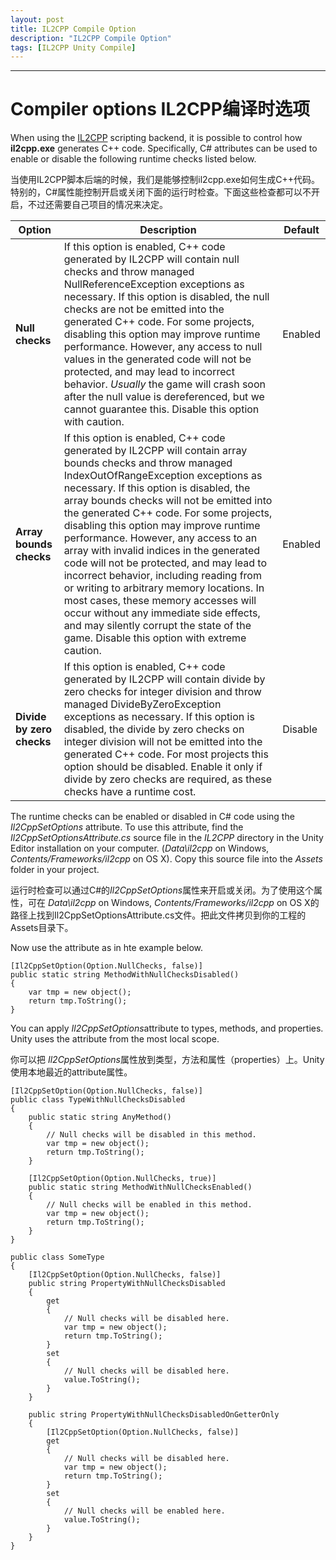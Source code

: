 ```yaml
---
layout: post
title: IL2CPP Compile Option
description: "IL2CPP Compile Option"
tags: [IL2CPP Unity Compile]
---
```


----------------------
# Compiler options IL2CPP编译时选项

When using the [IL2CPP](https://docs.unity3d.com/Manual/IL2CPP.html) scripting backend, it is possible to control how **il2cpp.exe** generates C++ code. Specifically, C# attributes can be used to enable or disable the following runtime checks listed below.

当使用IL2CPP脚本后端的时候，我们是能够控制il2cpp.exe如何生成C++代码。特别的，C#属性能控制开启或关闭下面的运行时检查。下面这些检查都可以不开启，不过还需要自己项目的情况来决定。

| **Option**                | **Description**                          | **Default** |
| ------------------------- | ---------------------------------------- | ----------- |
| **Null checks**           | If this option is enabled, C++ code generated by IL2CPP will contain null checks and throw managed NullReferenceException exceptions as necessary. If this option is disabled, the null checks are not be emitted into the generated C++ code. For some projects, disabling this option may improve runtime performance. However, any access to null values in the generated code will not be protected, and may lead to incorrect behavior. *Usually* the game will crash soon after the null value is dereferenced, but we cannot guarantee this. Disable this option with caution. | Enabled     |
| **Array bounds checks**   | If this option is enabled, C++ code generated by IL2CPP will contain array bounds checks and throw managed IndexOutOfRangeException exceptions as necessary. If this option is disabled, the array bounds checks will not be emitted into the generated C++ code. For some projects, disabling this option may improve runtime performance. However, any access to an array with invalid indices in the generated code will not be protected, and may lead to incorrect behavior, including reading from or writing to arbitrary memory locations. In most cases, these memory accesses will occur without any immediate side effects, and may silently corrupt the state of the game. Disable this option with extreme caution. | Enabled     |
| **Divide by zero checks** | If this option is enabled, C++ code generated by IL2CPP will contain divide by zero checks for integer division and throw managed DivideByZeroException exceptions as necessary. If this option is disabled, the divide by zero checks on integer division will not be emitted into the generated C++ code. For most projects this option should be disabled. Enable it only if divide by zero checks are required, as these checks have a runtime cost. | Disable     |

The runtime checks can be enabled or disabled in C# code using the *Il2CppSetOptions* attribute. To use this attribute, find the *Il2CppSetOptionsAttribute.cs* source file in the *IL2CPP* directory in the Unity Editor installation on your computer. (*Data\il2cpp* on Windows, *Contents/Frameworks/il2cpp* on OS X). Copy this source file into the *Assets* folder in your project. 

运行时检查可以通过C#的*Il2CppSetOptions*属性来开启或关闭。为了使用这个属性，可在 *Data\il2cpp* on Windows, *Contents/Frameworks/il2cpp* on OS X的路径上找到Il2CppSetOptionsAttribute.cs文件。把此文件拷贝到你的工程的Assets目录下。

Now use the attribute as in hte example below.

```
[Il2CppSetOption(Option.NullChecks, false)]
public static string MethodWithNullChecksDisabled()
{
    var tmp = new object();
    return tmp.ToString();
}
```

You can apply *Il2CppSetOptions*attribute to types, methods, and properties. Unity uses the attribute from the most local scope.

你可以把 *Il2CppSetOptions*属性放到类型，方法和属性（properties）上。Unity使用本地最近的attribute属性。

```
[Il2CppSetOption(Option.NullChecks, false)]
public class TypeWithNullChecksDisabled
{
    public static string AnyMethod()
    {
        // Null checks will be disabled in this method.
        var tmp = new object();
        return tmp.ToString();
    }

    [Il2CppSetOption(Option.NullChecks, true)]
    public static string MethodWithNullChecksEnabled()
    {
        // Null checks will be enabled in this method.
        var tmp = new object();
        return tmp.ToString();
    }
}

public class SomeType
{
    [Il2CppSetOption(Option.NullChecks, false)]
    public string PropertyWithNullChecksDisabled
    {
        get
        {
            // Null checks will be disabled here.
            var tmp = new object();
            return tmp.ToString();
        }
        set
        {
            // Null checks will be disabled here.
            value.ToString();
        }
    }

    public string PropertyWithNullChecksDisabledOnGetterOnly
    {
        [Il2CppSetOption(Option.NullChecks, false)]
        get
        {
            // Null checks will be disabled here.
            var tmp = new object();
            return tmp.ToString();
        }
        set
        {
            // Null checks will be enabled here.
            value.ToString();
        }
    }
}
```